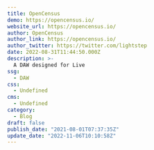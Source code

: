 ```yaml
---
title: OpenCensus
demo: https://opencensus.io/
website_url: https://opencensus.io/
author: OpenCensus
author_link: https://opencensus.io/
author_twitter: https://twitter.com/lightstep
date: 2022-08-31T11:44:50.000Z
description: >-
  A DAW designed for Live 
ssg:
  - DAW
css:
  - Undefined
cms:
  - Undefined
category:
  - Blog
draft: false
publish_date: "2021-08-01T07:37:35Z"
update_date: "2022-11-06T10:10:58Z"
---
```

